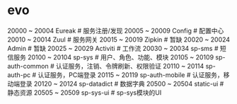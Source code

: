 # evo
20000 ~ 20004 Eureak # 服务注册/发现
20005 ~ 20009 Config # 配置中心
20010 ~ 20014 Zuul # 服务网关
20015 ~ 20019 Zipkin # 暂缺
20020 ~ 20024 Admin # 暂缺
20025 ~ 20029 Activiti # 工作流
20030 ~ 20034 sp-sms # 短信服务
20100 ~ 20104 sp-sys # 用户、角色、功能、模块
20105 ~ 20109 sp-auth-common # 认证服务，注销、令牌刷新、权限验证
20110 ~ 20114 sp-auth-pc # 认证服务，PC端登录
20115 ~ 20119 sp-auth-mobile # 认证服务，移动端登录
20120 ~ 20124 sp-datadict # 数据字典
20500 ~ 20504 static-ui # 静态资源
20505 ~ 20509 sp-sys-ui # sp-sys模块的UI

